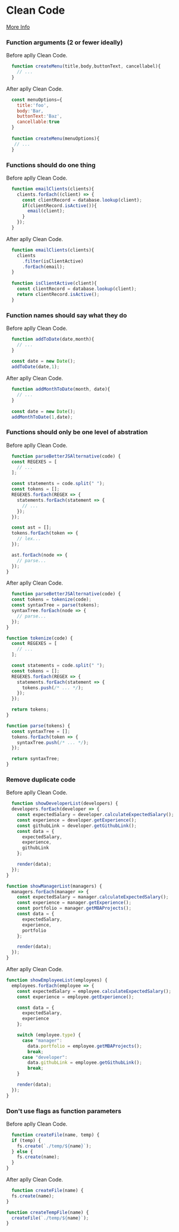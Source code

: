 # Clean Code

[More Info](https://github.com/ryanmcdermott/clean-code-javascript)

### Function arguments (2 or fewer ideally)
Before aplly Clean Code.
```js
  function createMenu(title,body,buttonText, cancellabel){
    // ...
  }
```
After aplly Clean Code.
```js
  const menuOptions={
    title:'foo',
    body:'Bar,
    buttonText:'Baz',
    cancellable:true
  }
  
  function createMenu(menuOptions){
   // ...
  }
```

### Functions should do one thing
Before aplly Clean Code.
```js
  function emailClients(clients){
    clients.forEach((client) => {
      const clientRecord = database.lookup(client);
      if(clientRecord.isActive()){
        email(client);
      }
    });
  }
```
After aplly Clean Code.
```js
  function emailClients(clients){
    clients
      .filter(isClientActive)
      .forEach(email);
  }
  
  function isClientActive(client){
    const clientRecord = database.lookup(client);
    return clientRecord.isActive();
  }
```

### Function names should say what they do
Before aplly Clean Code.
```js
  function addToDate(date,month){
    // ...
  }
  
  const date = new Date();
  addToDate(date,1);
```
After aplly Clean Code.
```js
  function addMonthToDate(month, date){
    // ...
  }
  
  const date = new Date();
  addMonthToDate(1,date);
```

### Functions should only be one level of abstration
Before aplly Clean Code.
```js
  function parseBetterJSAlternative(code) {
  const REGEXES = [
    // ...
  ];

  const statements = code.split(" ");
  const tokens = [];
  REGEXES.forEach(REGEX => {
    statements.forEach(statement => {
      // ...
    });
  });

  const ast = [];
  tokens.forEach(token => {
    // lex...
  });

  ast.forEach(node => {
    // parse...
  });
}
```
After aplly Clean Code.
```js
  function parseBetterJSAlternative(code) {
  const tokens = tokenize(code);
  const syntaxTree = parse(tokens);
  syntaxTree.forEach(node => {
    // parse...
  });
}

function tokenize(code) {
  const REGEXES = [
    // ...
  ];

  const statements = code.split(" ");
  const tokens = [];
  REGEXES.forEach(REGEX => {
    statements.forEach(statement => {
      tokens.push(/* ... */);
    });
  });

  return tokens;
}

function parse(tokens) {
  const syntaxTree = [];
  tokens.forEach(token => {
    syntaxTree.push(/* ... */);
  });

  return syntaxTree;
}
```

### Remove duplicate code
Before aplly Clean Code.
```js
  function showDeveloperList(developers) {
  developers.forEach(developer => {
    const expectedSalary = developer.calculateExpectedSalary();
    const experience = developer.getExperience();
    const githubLink = developer.getGithubLink();
    const data = {
      expectedSalary,
      experience,
      githubLink
    };

    render(data);
  });
}

function showManagerList(managers) {
  managers.forEach(manager => {
    const expectedSalary = manager.calculateExpectedSalary();
    const experience = manager.getExperience();
    const portfolio = manager.getMBAProjects();
    const data = {
      expectedSalary,
      experience,
      portfolio
    };

    render(data);
  });
}
```
After aplly Clean Code.
```js
function showEmployeeList(employees) {
  employees.forEach(employee => {
    const expectedSalary = employee.calculateExpectedSalary();
    const experience = employee.getExperience();

    const data = {
      expectedSalary,
      experience
    };

    switch (employee.type) {
      case "manager":
        data.portfolio = employee.getMBAProjects();
        break;
      case "developer":
        data.githubLink = employee.getGithubLink();
        break;
    }

    render(data);
  });
}
```

### Don't use flags as function parameters
Before aplly Clean Code.
```js
  function createFile(name, temp) {
  if (temp) {
    fs.create(`./temp/${name}`);
  } else {
    fs.create(name);
  }
}
```
After aplly Clean Code.
```js
  function createFile(name) {
  fs.create(name);
}

function createTempFile(name) {
  createFile(`./temp/${name}`);
}
```
